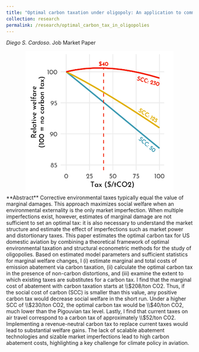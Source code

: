 ```yaml
---
title: "Optimal carbon taxation under oligopoly: An application to commercial aviation"
collection: research
permalink: /research/optimal_carbon_tax_in_oligopolies
---
```

_Diego S. Cardoso_. <a href="https://www.diegoscardoso.com/files/papers/Cardoso_carbon_tax_under_oligopoly.pdf" class="btn btn--info" style="text-decoration:none">Job Market Paper</a>

<center>
  <img src="/images/aviation_carbon_tax.png" width="400"/>
</center>
**Abstract**
Corrective environmental taxes typically equal the value of marginal damages. This approach maximizes social welfare when an environmental externality is the only market imperfection. When multiple imperfections exist, however, estimates of marginal damage are not sufficient to set an optimal tax: it is also necessary to understand the market structure and estimate the effect of imperfections such as market power and distortionary taxes. This paper estimates the optimal carbon tax for US domestic aviation by combining a theoretical framework of optimal environmental taxation and structural econometric methods for the study of oligopolies. Based on estimated model parameters and sufficient statistics for marginal welfare changes, I (i) estimate marginal and total costs of emission abatement via carbon taxation, (ii) calculate the optimal carbon tax in the presence of non-carbon distortions, and (iii) examine the extent to which existing taxes are substitutes for a carbon tax. I find that the marginal cost of abatement with carbon taxation starts at \\$208/ton CO2. Thus, if the social cost of carbon (SCC) is smaller than this value, any positive carbon tax would decrease social welfare in the short run. Under a higher SCC of \\$230/ton CO2, the optimal carbon tax would be \\$40/ton CO2, much lower than the Pigouvian tax level. Lastly, I find that current taxes on air travel correspond to a carbon tax of approximately \\$52/ton CO2. Implementing a revenue-neutral carbon tax to replace current taxes would lead to substantial welfare gains.
The lack of scalable abatement technologies and sizable market imperfections lead to high carbon abatement costs, highlighting a key challenge for climate policy in aviation.

